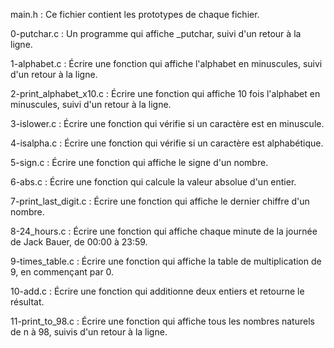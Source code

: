 main.h : Ce fichier contient les prototypes de chaque fichier.

0-putchar.c : Un programme qui affiche _putchar, suivi d'un retour à la ligne.

1-alphabet.c : Écrire une fonction qui affiche l'alphabet en minuscules, suivi d'un retour à la ligne.

2-print_alphabet_x10.c : Écrire une fonction qui affiche 10 fois l'alphabet en minuscules, suivi d'un retour à la ligne.

3-islower.c : Écrire une fonction qui vérifie si un caractère est en minuscule.

4-isalpha.c : Écrire une fonction qui vérifie si un caractère est alphabétique.

5-sign.c : Écrire une fonction qui affiche le signe d'un nombre.

6-abs.c : Écrire une fonction qui calcule la valeur absolue d'un entier.

7-print_last_digit.c : Écrire une fonction qui affiche le dernier chiffre d'un nombre.

8-24_hours.c : Écrire une fonction qui affiche chaque minute de la journée de Jack Bauer, de 00:00 à 23:59.

9-times_table.c : Écrire une fonction qui affiche la table de multiplication de 9, en commençant par 0.

10-add.c : Écrire une fonction qui additionne deux entiers et retourne le résultat.

11-print_to_98.c : Écrire une fonction qui affiche tous les nombres naturels de n à 98, suivis d'un retour à la ligne.
